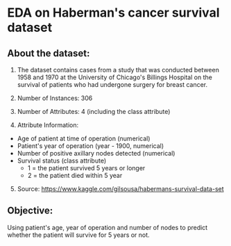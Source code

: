# EDA on Haberman's cancer survival dataset

## About the dataset:

1. The dataset contains cases from a study that was conducted between
   1958 and 1970 at the University of Chicago's Billings Hospital on
   the survival of patients who had undergone surgery for breast
   cancer.

2. Number of Instances: 306

3. Number of Attributes: 4 (including the class attribute)

4. Attribute Information:

- Age of patient at time of operation (numerical)
- Patient's year of operation (year - 1900, numerical)
- Number of positive axillary nodes detected (numerical)
- Survival status (class attribute)
  - 1 = the patient survived 5 years or longer
  - 2 = the patient died within 5 year

5. Source: https://www.kaggle.com/gilsousa/habermans-survival-data-set

## Objective:

Using patient's age, year of operation and number of nodes to predict whether the patient will survive for 5 years or not.
